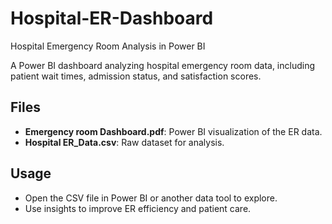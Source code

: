 # Hospital-ER-Dashboard
Hospital Emergency Room Analysis in Power BI

A Power BI dashboard analyzing hospital emergency room data, including patient wait times, admission status, and satisfaction scores.

## Files
- **Emergency room Dashboard.pdf**: Power BI visualization of the ER data.
- **Hospital ER_Data.csv**: Raw dataset for analysis.

## Usage
- Open the CSV file in Power BI or another data tool to explore.
- Use insights to improve ER efficiency and patient care.
